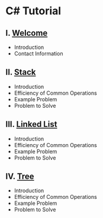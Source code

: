 # C# Tutorial

## I. [Welcome](Welcome.md)

* Introduction
* Contact Information

## II. [Stack](Stacks.md)

* Introduction
* Efficiency of Common Operations
* Example Problem
* Problem to Solve

## III. [Linked List](Linked_list.md)

* Introduction
* Efficiency of Common Operations
* Example Problem
* Problem to Solve

## IV. [Tree](Tree.md)

* Introduction
* Efficiency of Common Operations
* Example Problem
* Problem to Solve
